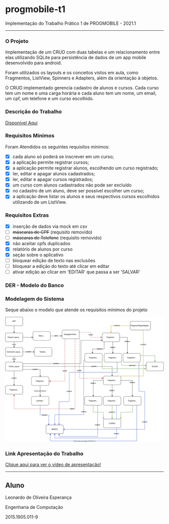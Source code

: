 # progmobile-t1
Implementação do Trabalho Prático 1 de PROGMOBILE - 2021.1

__________________________________________________________________

### O Projeto

Implementação de um CRUD com duas tabelas e um relacionamento entre elas utilizando SQLite para persistência de dados de um app mobile desenvolvido para android.

Foram utilizados os layouts e os conceitos vistos em aula, como Fragmentos, ListView, Spinners e Adapters, além da orientação à objetos.

O CRUD implementado gerencia cadastro de alunos e cursos. Cada curso tem um nome e uma carga horária e cada aluno tem um nome, um email, um cpf, um telefone e um curso escolhido.


### Descrição do Trabalho

[Disponível Aqui](https://github.com/esperancaleonardo/progmobile-t1/blob/main/assets/desc.pdf)

### Requisitos Mínimos

Foram Atendidos os seguintes requisitos mínimos:
- [X] cada aluno só poderá se inscrever em um curso;
- [x] a aplicação permite registrar cursos;
- [x] a aplicação permite registrar alunos, escolhendo um curso registrado;
- [x] ler, editar e apagar alunos cadastrados;
- [x] ler, editar e apagar cursos registrados;
- [x] um curso com alunos cadastrados não pode ser excluído
- [x] no cadastro de um aluno, deve ser possível escolher um curso;
- [x] a aplicação deve listar os alunos e seus respectivos cursos escolhidos utilizando de um ListView.

### Requisitos Extras

- [x] inserção de dados via mock em csv
- [ ] ~~máscaras de CPF~~ (requisito removido)
- [ ] ~~máscaras de Telefone~~ (requisito removido)
- [x] não aceitar cpfs duplicados
- [x] relatório de alunos por curso
- [x] seção sobre o aplicativo
- [ ] bloquear edição de texto nas exclusões
- [ ] bloquear a edição do texto até clicar em editar
- [ ] ativar edição ao clicar em 'EDITAR' que passa a ser 'SALVAR'

### DER - Modelo do Banco

### Modelagem do Sistema

Seque abaixo o modelo que atende os requisitos mínimos do projeto

![alt text](https://github.com/esperancaleonardo/progmobile-t1/blob/main/assets/a.svg)

### Link Apresentação do Trabalho

[Clique aqui para ver o vídeo de apresentação!](http://www.youtube.com)

-------------------------------------------------
## Aluno

Leonardo de Oliveira Esperança

Engenharia de Computação

2015.1905.011-9
